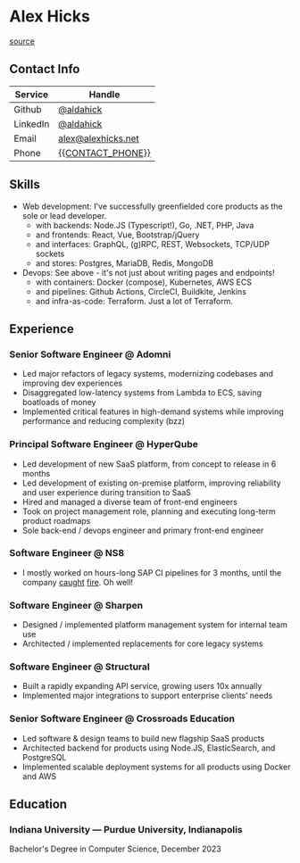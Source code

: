 # Alex Hicks

[source](https://github.com/aldahick/aldahick)

## Contact Info

Service  | Handle
-------  | ------
Github   | [@aldahick](https://github.com/aldahick)
LinkedIn | [@aldahick](https://linkedin.com/in/aldahick)
Email    | [alex@alexhicks.net](mailto:alex@alexhicks.net)
Phone    | [{{CONTACT_PHONE}}](tel:{{CONTACT_PHONE}})

## Skills

- Web development: I've successfully greenfielded core products as the sole or lead developer.
  - with backends: Node.JS (Typescript!), Go, .NET, PHP, Java
  - and frontends: React, Vue, Bootstrap/jQuery
  - and interfaces: GraphQL, (g)RPC, REST, Websockets, TCP/UDP sockets
  - and stores: Postgres, MariaDB, Redis, MongoDB
- Devops: See above - it's not just about writing pages and endpoints!
  - with containers: Docker (compose), Kubernetes, AWS ECS
  - and pipelines: Github Actions, CircleCI, Buildkite, Jenkins
  - and infra-as-code: Terraform. Just a lot of Terraform.

## Experience

### Senior Software Engineer @ Adomni

- Led major refactors of legacy systems, modernizing codebases and improving dev experiences
- Disaggregated low-latency systems from Lambda to ECS, saving boatloads of money
- Implemented critical features in high-demand systems while improving performance and reducing complexity (bzz)

### Principal Software Engineer @ HyperQube

- Led development of new SaaS platform, from concept to release in 6 months
- Led development of existing on-premise platform, improving reliability and user experience during transition to SaaS
- Hired and managed a diverse team of front-end engineers
- Took on project management role, planning and executing long-term product roadmaps
- Sole back-end / devops engineer and primary front-end engineer

### Software Engineer @ NS8

- I mostly worked on hours-long SAP CI pipelines for 3 months, until the company [caught](https://www.forbes.com/sites/davidjeans/2020/09/11/fraud-prevention-startup-ns8-fraud-investigation-sec/) [fire](https://www.reuters.com/legal/government/ex-ceo-antifraud-startup-ns8-sentenced-five-years-fraud-charge-2022-11-03/). Oh well!

### Software Engineer @ Sharpen

- Designed / implemented platform management system for internal team use
- Architected / implemented replacements for core legacy systems

### Software Engineer @ Structural

- Built a rapidly expanding API service, growing users 10x annually
- Implemented major integrations to support enterprise clients’ needs

### Senior Software Engineer @ Crossroads Education

- Led software & design teams to build new flagship SaaS products
- Architected backend for products using Node.JS, ElasticSearch, and PostgreSQL
- Implemented scalable deployment systems for all products using Docker and AWS

## Education

### Indiana University &mdash; Purdue University, Indianapolis

Bachelor's Degree in Computer Science, December 2023
